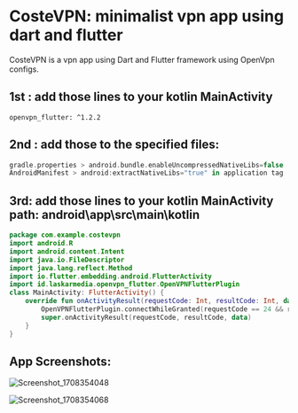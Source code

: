 
# CosteVPN: minimalist vpn app using dart and flutter

CosteVPN is a vpn app using Dart and Flutter framework using OpenVpn configs.


## 1st : add those lines to your kotlin MainActivity
```
openvpn_flutter: ^1.2.2
```
## 2nd : add those to the specified files: 

```kotlin
gradle.properties > android.bundle.enableUncompressedNativeLibs=false
AndroidManifest > android:extractNativeLibs="true" in application tag
```
## 3rd: add those lines to your kotlin MainActivity path: android\app\src\main\kotlin
```kotlin
package com.example.costevpn
import android.R
import android.content.Intent
import java.io.FileDescriptor
import java.lang.reflect.Method
import io.flutter.embedding.android.FlutterActivity
import id.laskarmedia.openvpn_flutter.OpenVPNFlutterPlugin
class MainActivity: FlutterActivity() {
    override fun onActivityResult(requestCode: Int, resultCode: Int, data: Intent?) {
        OpenVPNFlutterPlugin.connectWhileGranted(requestCode == 24 && resultCode == RESULT_OK)
        super.onActivityResult(requestCode, resultCode, data)
    }
}
```


## App Screenshots: 
![Screenshot_1708354048](https://github.com/vrtkarim/CosteVPN/assets/109855615/4b6c1e61-9518-4469-b903-a60bbd94af9c)

![Screenshot_1708354068](https://github.com/vrtkarim/CosteVPN/assets/109855615/2da0bef4-143e-4c26-8aa7-66db685df197)


